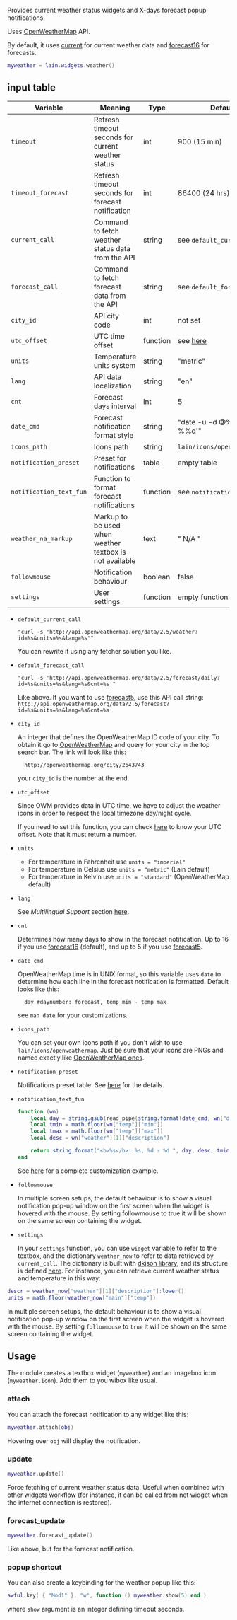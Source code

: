 Provides current weather status widgets and X-days forecast popup notifications.

Uses [OpenWeatherMap](http://openweathermap.org/api) API.

By default, it uses [current](http://openweathermap.org/current) for current weather data and [forecast16](http://openweathermap.org/forecast16) for forecasts.

```lua
myweather = lain.widgets.weather()
```

## input table

Variable | Meaning | Type | Default
--- | --- | --- | ---
`timeout` | Refresh timeout seconds for current weather status | int | 900 (15 min)
`timeout_forecast` | Refresh timeout seconds for forecast notification | int | 86400 (24 hrs)
`current_call` | Command to fetch weather status data from the API | string | see `default_current_call`
`forecast_call` | Command to fetch forecast data from the API | string | see `default_forecast_call`
`city_id` | API city code | int | not set
`utc_offset` | UTC time offset | function | see [here](https://github.com/copycat-killer/lain/blob/master/widgets/weather.lua#L44-L47)
`units` | Temperature units system | string | "metric" 
`lang` | API data localization | string | "en"
`cnt` | Forecast days interval | int | 5
`date_cmd` | Forecast notification format style | string | "date -u -d @%d +'%%a %%d'"
`icons_path` | Icons path | string | `lain/icons/openweathermap`
`notification_preset` | Preset for notifications | table | empty table
`notification_text_fun` | Function to format forecast notifications | function | see `notification_text_fun`
`weather_na_markup` | Markup to be used when weather textbox is not available | text | " N/A " 
`followmouse` | Notification behaviour | boolean | false
`settings` | User settings | function | empty function

- ``default_current_call`` 

    `"curl -s 'http://api.openweathermap.org/data/2.5/weather?id=%s&units=%s&lang=%s'"`

    You can rewrite it using any fetcher solution you like.

- ``default_forecast_call``
 
    `"curl -s 'http://api.openweathermap.org/data/2.5/forecast/daily?id=%s&units=%s&lang=%s&cnt=%s'"`

    Like above.
    If you want to use [forecast5](http://openweathermap.org/forecast5), use this API call string:
    `http://api.openweathermap.org/data/2.5/forecast?id=%s&units=%s&lang=%s&cnt=%s`

- ``city_id``

    An integer that defines the OpenWeatherMap ID code of your city.
    To obtain it go to [OpenWeatherMap](http://openweathermap.org/) and query for your city in the top search bar. The link will look like this:

        http://openweathermap.org/city/2643743

    your `city_id` is the number at the end.


- ``utc_offset``

    Since OWM provides data in UTC time, we have to adjust the weather icons in order to respect the local timezone day/night cycle.

    If you need to set this function, you can check [here](https://en.wikipedia.org/wiki/List_of_UTC_time_offsets) to know your UTC offset. Note that it must return a number.

- ``units``

    - For temperature in Fahrenheit use `units = "imperial"`
    - For temperature in Celsius use `units = "metric"` (Lain default)
    - For temperature in Kelvin use `units = "standard"` (OpenWeatherMap default)

- ``lang``

    See *Multilingual Support* section [here](http://openweathermap.org/current).

- ``cnt``

    Determines how many days to show in the forecast notification. Up to 16 if you use [forecast16](http://openweathermap.org/forecast16)  (default), and up to 5 if you use [forecast5](http://openweathermap.org/forecast5).

- ``date_cmd``

    OpenWeatherMap time is in UNIX format, so this variable uses `date` to determine how each line in the forecast notification is formatted. Default looks like this:

        day #daynumber: forecast, temp_min - temp_max

    see `man date` for your customizations.

- ``icons_path``

    You can set your own icons path if you don't wish to use `lain/icons/openweathermap`. Just be sure that your icons are PNGs and named exactly like [OpenWeatherMap ones](http://openweathermap.org/weather-conditions).

- ``notification_preset``

   Notifications preset table. See [here](https://awesomewm.org/doc/api/libraries/naughty.html#notify) for the details.

- ``notification_text_fun``
   ```lua
   function (wn)
       local day = string.gsub(read_pipe(string.format(date_cmd, wn["dt"])), "\n", "")
       local tmin = math.floor(wn["temp"]["min"])
       local tmax = math.floor(wn["temp"]["max"])
       local desc = wn["weather"][1]["description"]

       return string.format("<b>%s</b>: %s, %d - %d ", day, desc, tmin, tmax)
   end
   ```
   See [here](https://github.com/copycat-killer/lain/issues/186#issuecomment-203400918) for a complete customization example.

- ``followmouse``

   In multiple screen setups, the default behaviour is to show a visual notification pop-up window on the first screen when the widget is hovered with the mouse. By setting followmouse to true it will be shown on the same screen containing the widget.

- ``settings``

    In your `settings` function, you can use `widget` variable to refer to the textbox, and the dictionary `weather_now` to refer to data retrieved by `current_call`. The dictionary is built with [dkjson library](http://dkolf.de/src/dkjson-lua.fsl/home), and its structure is defined [here](http://openweathermap.org/weather-data).
    For instance, you can retrieve current weather status and temperature in this way: 
```lua
descr = weather_now["weather"][1]["description"]:lower()
units = math.floor(weather_now["main"]["temp"])
```

In multiple screen setups, the default behaviour is to show a visual notification pop-up window on the first screen when the widget is hovered with the mouse. By setting `followmouse` to `true` it will be shown on the same screen containing the widget.

## Usage
The module creates a textbox widget (`myweather`) and an imagebox icon (`myweather.icon`). Add them to you wibox like usual.

### attach
You can attach the forecast notification to any widget like this:

```lua
myweather.attach(obj)
```

Hovering over ``obj`` will display the notification.

### update

```lua
myweather.update()
```

Force fetching of current weather status data. Useful when combined with other widgets workflow (for instance, it can be called from net widget when the internet connection is restored).

### forecast_update

```lua
myweather.forecast_update()
```

Like above, but for the forecast notification.

### popup shortcut

You can also create a keybinding for the weather popup like this:

```lua
awful.key( { "Mod1" }, "w", function () myweather.show(5) end )
```

where ``show`` argument is an integer defining timeout seconds.